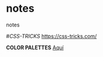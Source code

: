 # notes
notes

#*CSS-TRICKS* https://css-tricks.com/

**COLOR PALETTES** [Aquí](https://colorhunt.co/)
